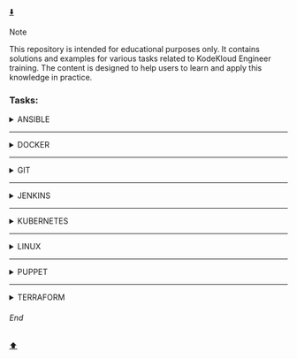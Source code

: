 [:arrow_down:](#end)
> [!NOTE]  
> This repository is intended for educational purposes only. It contains solutions and examples for various tasks related to KodeKloud Engineer training. The content is designed to help users to learn and apply this knowledge in practice.

### Tasks:  
<details>
<summary>ANSIBLE</summary>
  
[ANSIBLE - Ansible Basic Playbook](https://github.com/MederD/Kodekloud-Engineer-Tasks/blob/main/Tasks/Ansible_Basic_Playbook.md)  
[ANSIBLE - Ansible Blockinfile Module](https://github.com/MederD/Kodekloud-Engineer-Tasks/blob/main/Tasks/Ansible_Blockinfile_Module.md)  
[ANSIBLE - Ansible Config File Update](https://github.com/MederD/Kodekloud-Engineer-Tasks/blob/main/Tasks/Ansible_Config_File_Update.md)   
[ANSIBLE - Ansible Facts Gathering](https://github.com/MederD/Kodekloud-Engineer-Tasks/blob/main/Tasks/Ansible_Facts_Gathering.md)  
[ANSIBLE - Ansible File Module](https://github.com/MederD/Kodekloud-Engineer-Tasks/blob/main/Tasks/Ansible_File_Module.md)  
[ANSIBLE - Ansible Inventory Update](https://github.com/MederD/Kodekloud-Engineer-Tasks/blob/main/Tasks/Ansible_Inventory_Update.md)   
[ANSIBLE - Ansible Lineinfile Module](https://github.com/MederD/Kodekloud-Engineer-Tasks/blob/main/Tasks/Ansible_Lineinfile_Module.md)    
[ANSIBLE - Ansible Ping Module Usage](https://github.com/MederD/Kodekloud-Engineer-Tasks/blob/main/Tasks/Ansible_Ping_Module_Usage.md)   
[ANSIBLE - Ansible Replace Module](https://github.com/MederD/Kodekloud-Engineer-Tasks/blob/main/Tasks/Ansible_Replace_Module.md)   
[ANSIBLE - Ansible Unarchive Module](https://github.com/MederD/Kodekloud-Engineer-Tasks/blob/main/Tasks/Ansible_Unarchive_Module.md)   
[ANSIBLE - Configure Default SSH User for Ansible](https://github.com/MederD/Kodekloud-Engineer-Tasks/blob/main/Ansible/Configure_Default_SSH_User_for_Ansible.md)  
[ANSIBLE - Copy Data to App Servers using Ansible](https://github.com/MederD/Kodekloud-Engineer-Tasks/blob/main/Ansible/Copy_Data_to_App_Servers_using_Ansible.md)
[ANSIBLE - Creating Soft Links Using Ansible](https://github.com/MederD/Kodekloud-Engineer-Tasks/blob/main/Tasks/Creating_Soft_Links_Using_Ansible.md)   
[ANSIBLE - Install Ansible](https://github.com/MederD/Kodekloud-Engineer-Tasks/blob/main/Tasks/Install_Ansible.md)    
[ANSIBLE - Managing ACLs Using Ansible](https://github.com/MederD/Kodekloud-Engineer-Tasks/blob/main/Tasks/Managing_ACLs_Using_Ansible.md)   
[ANSIBLE - Managing Jinja2 Templates Using Ansible](https://github.com/MederD/Kodekloud-Engineer-Tasks/blob/main/Tasks/Managing_Jinja2_Templates_Using_Ansible.md)  
[ANSIBLE - Troubleshoot and Create Ansible Playbook](https://github.com/MederD/Kodekloud-Engineer-Tasks/blob/main/Ansible/Troubleshoot_and_Create_Ansible_Playbook.md)   
[ANSIBLE - Using Ansible Conditionals](https://github.com/MederD/Kodekloud-Engineer-Tasks/blob/main/Tasks/Using_Ansible_Conditionals.md)  

</details>

***
<details>
<summary>DOCKER</summary>
  
[DOCKER - Copy File to Docker Container](https://github.com/MederD/Kodekloud-Engineer-Tasks/blob/main/Docker/Copy_File_to_Docker_Container.md)   
[DOCKER - Create a Docker Image From Container](https://github.com/MederD/Kodekloud-Engineer-Tasks/blob/main/Docker/Create_a_Docker_Image_From_Container.md)  
[DOCKER - Create a Docker Network](https://github.com/MederD/Kodekloud-Engineer-Tasks/blob/main/Docker/Create_a_Docker_Network.md)  
[DOCKER - Deploy an App on Docker Containers](https://github.com/MederD/Kodekloud-Engineer-Tasks/blob/main/Docker/Deploy_an_App_on_Docker_Containers.md)  
[DOCKER - Deploy Nginx Container on Application Server](https://github.com/MederD/Kodekloud-Engineer-Tasks/blob/main/Docker/Deploy_Nginx_Container_on_Application_Server.md)  
[DOCKER - Docker Copy Operations](https://github.com/MederD/Kodekloud-Engineer-Tasks/blob/main/Tasks/Docker_Copy_Operations.md)     
[DOCKER - Docker EXEC Operations](https://github.com/MederD/Kodekloud-Engineer-Tasks/blob/main/Docker/Docker_EXEC_Operations.md)  
[DOCKER - Docker Level 1 test](https://github.com/MederD/Kodekloud-Engineer-Tasks/blob/main/Docker/Docker_Level_1_test.md)  
[DOCKER - Docker Node App](https://github.com/MederD/Kodekloud-Engineer-Tasks/blob/main/Docker/Docker_Node_App.md)  
[DOCKER - Docker Ports Mapping](https://github.com/MederD/Kodekloud-Engineer-Tasks/blob/main/Docker/Docker_Ports_Mapping.md)  
[DOCKER - Docker Python App](https://github.com/MederD/Kodekloud-Engineer-Tasks/blob/main/Docker/Docker_Python_App.md)   
[DOCKER - Docker Update Permissions](https://github.com/MederD/Kodekloud-Engineer-Tasks/blob/main/Docker/Docker_Update_Permissions.md)  
[DOCKER - Docker Volumes Mapping](https://github.com/MederD/Kodekloud-Engineer-Tasks/blob/main/Docker/Docker_Volumes_Mapping.md)   
[DOCKER - Install Docker Packages and Start Docker Service](https://github.com/MederD/Kodekloud-Engineer-Tasks/blob/main/Docker/Install_Docker_Packages_and_Start_Docker_Service.md)  
[DOCKER - Resolve Docker Compose Issues](https://github.com/MederD/Kodekloud-Engineer-Tasks/blob/main/Tasks/Resolve_Docker_Compose_Issues.md)   
[DOCKER - Resolve Dockerfile Issues](https://github.com/MederD/Kodekloud-Engineer-Tasks/blob/main/Tasks/Resolve_Dockerfile_Issues.md)  
[DOCKER - Run a Docker Container](https://github.com/MederD/Kodekloud-Engineer-Tasks/blob/main/Tasks/Run_a_Docker_Container.md)  
[DOCKER - Save, Load and Transfer Docker Image](https://github.com/MederD/Kodekloud-Engineer-Tasks/blob/main/Docker/Save_Load_and_Transfer_Docker_Image.md)  
[DOCKER - Write a Docker Compose File](https://github.com/MederD/Kodekloud-Engineer-Tasks/blob/main/Tasks/Write_a_Docker_Compose_File.md)    
[DOCKER - Write a Docker File](https://github.com/MederD/Kodekloud-Engineer-Tasks/blob/main/Docker/Write_a_Docker_File.md)  

</details>

***
<details>
<summary>GIT</summary>
  
[GIT - Delete Git Branch](https://github.com/MederD/Kodekloud-Engineer-Tasks/blob/main/Tasks/Delete_Git_Branch.md)  
[GIT - Git Cherry Pick](https://github.com/MederD/Kodekloud-Engineer-Tasks/blob/main/Tasks/Git_Cherry_Pick.md)  
[GIT - Git Clean](https://github.com/MederD/Kodekloud-Engineer-Tasks/blob/main/Tasks/Git_Clean.md)  
[GIT - Git Clone Repositories](https://github.com/MederD/Kodekloud-Engineer-Tasks/blob/main/Tasks/Git_Clone_Repositories.md)  
[GIT - Git Create Branches](https://github.com/MederD/Kodekloud-Engineer-Tasks/blob/main/Tasks/Git_Create_Branches.md)  
[GIT - Git hard reset](https://github.com/MederD/Kodekloud-Engineer-Tasks/blob/main/Tasks/Git_hard_reset.md)  
[GIT - Git Hook](https://github.com/MederD/Kodekloud-Engineer-Tasks/blob/main/Tasks/Git_Hook.md)  
[GIT - Git Install and Create Repository](https://github.com/MederD/Kodekloud-Engineer-Tasks/blob/main/Tasks/Git_Install_and_Create_Repository.md)    
[GIT - Git Level 1 test](https://github.com/MederD/Kodekloud-Engineer-Tasks/blob/main/Tasks/Git_Level_1_test.md)  
[GIT - Git Manage Remotes](https://github.com/MederD/Kodekloud-Engineer-Tasks/blob/main/Tasks/Git_Manage_Remotes.md)  
[GIT - Git Merge Branches](https://github.com/MederD/Kodekloud-Engineer-Tasks/blob/main/Tasks/GIt_Merge_Branches.md)  
[GIT - Git Rebase](https://github.com/MederD/Kodekloud-Engineer-Tasks/blob/main/Tasks/Git_Rebase.md)  
[GIT - Git Repository Update](https://github.com/MederD/Kodekloud-Engineer-Tasks/blob/main/Tasks/Git_Repository_Update.md)   
[GIT - Git Revert Some Changes](https://github.com/MederD/Kodekloud-Engineer-Tasks/blob/main/Tasks/Git_Revert_Some_Changes.md)  
[GIT - Git Setup from Scratch](https://github.com/MederD/Kodekloud-Engineer-Tasks/blob/main/Tasks/Git_Setup_from_Scratch.md)     
[GIT - Git Stash](https://github.com/MederD/Kodekloud-Engineer-Tasks/blob/main/Tasks/Git_Stash.md)  
[GIT - Manage Git Repositories](https://github.com/MederD/Kodekloud-Engineer-Tasks/blob/main/Tasks/Manage_Git_Repositories.md)  
[GIT - Resolve Git Merge Conflicts](https://github.com/MederD/Kodekloud-Engineer-Tasks/blob/main/Tasks/Resolve_Git_Merge_Conflicts.md)    
[GIT - Set Up Git Repository on Storage Server](https://github.com/MederD/Kodekloud-Engineer-Tasks/blob/main/Tasks/Git_Install_and_Create_Bare_Repository.md)   

</details>

***
<details>
<summary>JENKINS</summary>
  
[JENKINS - Configure Jenkins Job for Package Installation](https://github.com/MederD/Kodekloud-Engineer-Tasks/blob/main/Jenkins/Configure_Jenkins_Job_for_Package_Installation.md)  
[JENKINS - Jenkins Database Backup Job](https://github.com/MederD/Kodekloud-Engineer-Tasks/blob/main/Jenkins/Jenkins_Database_Backup_Job.md)   
[JENKINS - Jenkins Slave Nodes](https://github.com/MederD/Kodekloud-Engineer-Tasks/blob/main/Jenkins/Jenkins_Slave_Nodes.md)  
[JENKINS - Organize Jenkins Jobs with Folders](https://github.com/MederD/Kodekloud-Engineer-Tasks/blob/main/Jenkins/Organize_Jenkins_Jobs_with_Folders.md)  
[JENKINS - Set Up Jenkins Server](https://github.com/MederD/Kodekloud-Engineer-Tasks/blob/main/Jenkins/Set_Up_Jenkins_Server.md)  
[JENKINS - Jenkins Conditional Pipeline](https://github.com/MederD/Kodekloud-Engineer-Tasks/blob/main/Jenkins/Jenkins_Conditional_Pipeline.md)

</details>

***
<details>
<summary>KUBERNETES</summary>
  
[KUBERNETES - Countdown job in Kubernetes](https://github.com/MederD/Kodekloud-Engineer-Tasks/blob/main/Tasks/Countdown_job_in_Kubernetes.md)  
[KUBERNETES - Create Countdown Job in Kubernetes](https://github.com/MederD/Kodekloud-Engineer-Tasks/blob/main/Tasks/Create_Countdown_Job_in_Kubernetes.md)  
[KUBERNETES - Create Cronjobs in Kubernetes](https://github.com/MederD/Kodekloud-Engineer-Tasks/blob/main/Tasks/Create_Cronjobs_in_Kubernetes.md)  
[KUBERNETES - Create Namespaces in Kubernetes Cluster](https://github.com/MederD/Kodekloud-Engineer-Tasks/blob/main/Tasks/Create_Namespaces_in_Kubernetes_Cluster.md)  
[KUBERNETES - Create Pods in Kubernetes Cluster](https://github.com/MederD/Kodekloud-Engineer-Tasks/blob/main/Tasks/Create_Pods_in_Kubernetes_Cluster.md)   
[KUBERNETES - Create Replicaset in Kubernetes Cluster](https://github.com/MederD/Kodekloud-Engineer-Tasks/blob/main/Tasks/Create_Replicaset_in_Kubernetes_Cluster.md)  
[KUBERNETES - Deploy Apache Web Server on Kubernetes Cluster](https://github.com/MederD/Kodekloud-Engineer-Tasks/blob/main/Tasks/Deploy_Apache_Web_Server_on_Kubernetes_Cluster.md)  
[KUBERNETES - Deploy Drupal App on Kubernetes](https://github.com/MederD/Kodekloud-Engineer-Tasks/blob/main/Tasks/Deploy_Drupal_App_on_Kubernetes.md)  
[KUBERNETES - Deploy Grafana on Kubernetes Cluster](https://github.com/MederD/Kodekloud-Engineer-Tasks/blob/main/Tasks/Deploy_Grafana_on_Kubernetes_Cluster.md)  
[KUBERNETES - Deploy Guest Book App on Kubernetes](https://github.com/MederD/Kodekloud-Engineer-Tasks/blob/main/Tasks/Deploy_Guest_Book_App_on_Kubernetes.md)   
[KUBERNETES - Deploy Haproxy App on Kubernetes](https://github.com/MederD/Kodekloud-Engineer-Tasks/blob/main/Deploy_Haproxy_App_on_Kubernetes/task.md)  
[KUBERNETES - Deploy Iron Gallery App on Kubernetes](https://github.com/MederD/Kodekloud-Engineer-Tasks/blob/main/Tasks/Deploy_Iron_Gallery_App_on_Kubernetes.md)  
[KUBERNETES - Deploy Jekyll App on Kubernetes](https://github.com/MederD/Kodekloud-Engineer-Tasks/blob/main/Tasks/Deploy_Jekyll_App_on_Kubernetes.md)    
[KUBERNETES - Deploy Jenkins on Kubernetes](https://github.com/MederD/Kodekloud-Engineer-Tasks/blob/main/Tasks/Deploy_Jenkins_on_Kubernetes.md)   
[KUBERNETES - Deploy Lamp Stack on Kubernetes Cluster](https://github.com/MederD/Kodekloud-Engineer-Tasks/blob/main/Tasks/Deploy_Lamp_Stack_on_Kubernetes_Cluster.md)  
[KUBERNETES - Deploy MySQL on Kubernetes](https://github.com/MederD/Kodekloud-Engineer-Tasks/blob/main/Tasks/Deploy_MySQL_on_Kubernetes.md)    
[KUBERNETES - Deploy Nagios on Kubernetes](https://github.com/MederD/Kodekloud-Engineer-Tasks/blob/main/Tasks/Deploy_Nagios_on_Kubernetes.md)   
[KUBERNETES - Deploy Nginx and Phpfpm on Kubernetes](https://github.com/MederD/Kodekloud-Engineer-Tasks/blob/main/Tasks/Deploy_Nginx_and_Phpfpm_on_Kubernetes.md)  
[KUBERNETES - Deploy Nginx Web Server on Kubernetes Cluster](https://github.com/MederD/Kodekloud-Engineer-Tasks/blob/main/Tasks/Deploy_Nginx_Web_Server_on_Kubernetes_Cluster.md)  
[KUBERNETES - Deploy Node App on Kubernetes](https://github.com/MederD/Kodekloud-Engineer-Tasks/blob/main/Tasks/Deploy_Node_App_on_Kubernetes.md)  
[KUBERNETES - Deploy Redis Cluster on Kubernetes](https://github.com/MederD/Kodekloud-Engineer-Tasks/blob/main/Tasks/Deploy_Redis_Cluster_on_Kubernetes.md)  
[KUBERNETES - Deploy Tomcat App on Kubernetes](https://github.com/MederD/Kodekloud-Engineer-Tasks/blob/main/Tasks/Deploy_Tomcat_App_on_Kubernetes.md)  
[KUBERNETES - Deploy Voting App on Kubernetes](https://github.com/MederD/Kodekloud-Engineer-Tasks/blob/main/Tasks/Deploy_Voting_App_on_Kubernetes.md)    
[KUBERNETES - Environment Variables in Kubernetes](https://github.com/MederD/Kodekloud-Engineer-Tasks/tree/main/Tasks/Environment_Variables_in_Kubernetes.md)  
[KUBERNETES - Fix issue with LAMP Environment in Kubernetes](https://github.com/MederD/Kodekloud-Engineer-Tasks/blob/main/Tasks/Fix_issue_with_LAMP_Environment_in_Kubernetes.md)  
[KUBERNETES - Fix issue with PhpFpm Application Deployed on Kubernetes](https://github.com/MederD/Kodekloud-Engineer-Tasks/blob/main/Tasks/Fix_issue_with_PhpFpm_Application_Deployed_on_Kubernetes.md)      
[KUBERNETES - Fix Issue with VolumeMounts in Kubernetes](https://github.com/MederD/Kodekloud-Engineer-Tasks/blob/main/Tasks/Fix_Issue_with_VolumeMounts_in_Kubernetes.md)   
[KUBERNETES - Fix Python App Deployed on Kubernetes Cluster](https://github.com/MederD/Kodekloud-Engineer-Tasks/blob/main/Tasks/Fix_Python_App_Deployed_on_Kubernetes_Cluster.md)  
[KUBERNETES - Init Containers in Kubernetes](https://github.com/MederD/Kodekloud-Engineer-Tasks/blob/main/Tasks/Init_Containers_in_Kubernetes.md)  
[KUBERNETES - Kubernetes LEMP Setup](https://github.com/MederD/Kodekloud-Engineer-Tasks/blob/main/Tasks/Kubernetes_LEMP_Setup.md)  
[KUBERNETES - Kubernetes Level 1 test](https://github.com/MederD/Kodekloud-Engineer-Tasks/blob/main/Tasks/Kubetenetes_Level_1_test.md)  
[KUBERNETES - Kubernetes Redis Deployment](https://github.com/MederD/Kodekloud-Engineer-Tasks/blob/main/Tasks/Kubernetes_Redis_Deployment.md)   
[KUBERNETES - Kubernetes Shared Volumes](https://github.com/MederD/Kodekloud-Engineer-Tasks/blob/main/Tasks/Kubernetes_Shared_Volumes.md)   
[KUBERNETES - Kubernetes Sidecar Containers](https://github.com/MederD/Kodekloud-Engineer-Tasks/blob/main/Tasks/Kubernetes_Sidecar_Containers.md)   
[KUBERNETES - Kubernetes Time Check Pod](https://github.com/MederD/Kodekloud-Engineer-Tasks/blob/main/Tasks/Kubernetes_Time_Check_Pod.md)  
[KUBERNETES - Kubernetes Troubleshooting](https://github.com/MederD/Kodekloud-Engineer-Tasks/blob/main/Tasks/Kubernetes_Troubleshooting.md)  
[KUBERNETES - Manage Secrets in Kubernetes](https://github.com/MederD/Kodekloud-Engineer-Tasks/blob/main/Tasks/Manage_Secrets_in_Kubernetes.md)  
[KUBERNETES - Node Affinity in Kubernetes Cluster](https://github.com/MederD/Kodekloud-Engineer-Tasks/blob/main/Tasks/Node_Affinity_in_Kubernetes_Cluster.md)    
[KUBERNETES - Persistent Volumes in Kubernetes](https://github.com/MederD/Kodekloud-Engineer-Tasks/blob/main/Tasks/Persistent_Volumes_in_Kubernetes.md)   
[KUBERNETES - Print Environment Variables](https://github.com/MederD/Kodekloud-Engineer-Tasks/blob/main/Tasks/Print_Environment_Variables.md)   
[KUBERNETES - ReplicationController in Kubernetes](https://github.com/MederD/Kodekloud-Engineer-Tasks/blob/main/Tasks/ReplicationController_in_Kubernetes.md)   
[KUBERNETES - Resolve Pod Deployment Issue](https://github.com/MederD/Kodekloud-Engineer-Tasks/blob/main/Tasks/Resolve_Pod_Deployment_Issue.md)    
[KUBERNETES - Rollback a Deployment in Kubernetes](https://github.com/MederD/Kodekloud-Engineer-Tasks/blob/main/Tasks/Rollback_a_Deployment_in_Kubernetes.md)     
[KUBERNETES - Rolling Updates And Rolling Back Deployments in Kubernetes](https://github.com/MederD/Kodekloud-Engineer-Tasks/blob/main/Tasks/Rolling_Updates_And_Rolling_Back_Deployments_in_Kubernetes.md)   
[KUBERNETES - Rolling Updates in Kubernetes](https://github.com/MederD/Kodekloud-Engineer-Tasks/blob/main/Tasks/Rolling_Updates_in_Kubernetes.md)   
[KUBERNETES - Set Limits for Resources in Kubernetes](https://github.com/MederD/Kodekloud-Engineer-Tasks/blob/main/Tasks/Set_Limits_for_Resources_in_Kubernetes.md)   
[KUBERNETES - Troubleshoot Deployment issues in Kubernetes](https://github.com/MederD/Kodekloud-Engineer-Tasks/blob/main/Tasks/Troubleshoot_Deployment_issues_in_Kubernetes.md)   
[KUBERNETES - Troubleshoot Issue With Pods](https://github.com/MederD/Kodekloud-Engineer-Tasks/blob/main/Tasks/Troubleshoot_Issue_With_Pods.md)   
[KUBERNETES - Update an Existing Deployment in Kubernetes](https://github.com/MederD/Kodekloud-Engineer-Tasks/blob/main/Tasks/Update_an_Existing_Deployment_in_Kubernetes.md)  

</details>

***
<details>
<summary>LINUX</summary>
  
[LINUX -  Linux User Setup with Non-Interactive Shell](https://github.com/MederD/Kodekloud-Engineer-Tasks/blob/main/Linux/Linux_User_Setup_with_NonInteractive_Shell.md)  
[LINUX - Add Response Headers in Apache](https://github.com/MederD/Kodekloud-Engineer-Tasks/blob/main/Linux/Add_Response_Headers_in_Apache.md)  
[LINUX - Apache Redirects](https://github.com/MederD/Kodekloud-Engineer-Tasks/blob/main/Linux/Apache_Redirects.md)  
[LINUX - Apache Troubleshooting](https://github.com/MederD/Kodekloud-Engineer-Tasks/blob/main/Linux/Apache_Troubleshooting.md)  
[LINUX - Bash scripts if/else statements](https://github.com/MederD/Kodekloud-Engineer-Tasks/blob/main/Linux/Bash_scripts_if_else_statemetns.md)  
[LINUX - Configure LAMP server](https://github.com/MederD/Kodekloud-Engineer-Tasks/blob/main/Linux/Configure_LAMP_server.md)  
[LINUX - Configure Local Yum](https://github.com/MederD/Kodekloud-Engineer-Tasks/blob/main/Linux/Configure_Local_Yum_repos.md)  
[LINUX - Configure Nginx + PHP-FPM Using Unix Sock](https://github.com/MederD/Kodekloud-Engineer-Tasks/blob/main/Linux/Configure_Nginx-PHPFPM-Using-Unix-Sock.md)  
[LINUX - Configure protected directories in Apache](https://github.com/MederD/Kodekloud-Engineer-Tasks/blob/main/Linux/Configure_protected_directories_in_Apache.md)  
[LINUX - Create a Cron Job](https://github.com/MederD/Kodekloud-Engineer-Tasks/blob/main/Linux/Create_a-Cron_Job.md)  
[LINUX - Cron schedule deny to users](https://github.com/MederD/Kodekloud-Engineer-Tasks/blob/main/Tasks/Cron_schedule_deny_to_users.md)  
[LINUX - DNS Troubleshooting](https://github.com/MederD/Kodekloud-Engineer-Tasks/blob/main/Linux/DNS_Troubleshooting.md)  
[LINUX - Haproxy LBR Troubleshooting](https://github.com/MederD/Kodekloud-Engineer-Tasks/blob/main/Linux/Haproxy_LBR_Troubleshooting.md)  
[LINUX - Install a package](https://github.com/MederD/Kodekloud-Engineer-Tasks/blob/main/Linux/Install_a_package.md)   
[LINUX - Install and Configure DB Server](https://github.com/MederD/Kodekloud-Engineer-Tasks/blob/main/Linux/Install_and_Configure_DB_Server.md)  
[LINUX - Install and Configure HaProxy LBR](https://github.com/MederD/Kodekloud-Engineer-Tasks/blob/main/Linux/Install_and_Configure_HaProxy_LBR.md)  
[LINUX - Install and Configure Nginx as an LBR](https://github.com/MederD/Kodekloud-Engineer-Tasks/blob/main/Linux/Install_and_Configure_Nginx_as_an_LBR.md)  
[LINUX - Install and Configure PHP-FPM](https://github.com/MederD/Kodekloud-Engineer-Tasks/blob/main/Linux/Install_and_Configure_PHPFPM.md)  
[LINUX - Install and Configure Postgre SQL](https://github.com/MederD/Kodekloud-Engineer-Tasks/blob/main/Linux/Install_and_Configure_Postgre_SQL.md)  
[LINUX - Install And Configure SFTP](https://github.com/MederD/Kodekloud-Engineer-Tasks/blob/main/Linux/Install_And_Configure_SFTP.md)  
[LINUX - Install and Configure Tomcat Server](https://github.com/MederD/Kodekloud-Engineer-Tasks/blob/main/Linux/Install_and_Configure_Tomcat_Server.md)  
[LINUX - Install and Configure Web Application](https://github.com/MederD/Kodekloud-Engineer-Tasks/blob/main/Linux/Install_and_Configure_Web_Application.md)  
[LINUX - IPtables Installation And Configuration](https://github.com/MederD/Kodekloud-Engineer-Tasks/blob/main/Linux/IPtables_Installation_And_Configuration.md)  
[LINUX - Linux Banner](https://github.com/MederD/Kodekloud-Engineer-Tasks/blob/main/Linux/Linux_Banner.md)  
[LINUX - Linux Bash Scripts](https://github.com/MederD/Kodekloud-Engineer-Tasks/blob/main/Linux/Linux_Bash_Scripts.md)  
[LINUX - Linux Collaborative Directories](https://github.com/MederD/Kodekloud-Engineer-Tasks/blob/main/Linux/Linux_Collaborative_Directories.md)  
[LINUX - Linux Configure sudo](https://github.com/MederD/Kodekloud-Engineer-Tasks/blob/main/Linux/Linux_Configure_sudo.md)  
[LINUX - Linux Find Command](https://github.com/MederD/Kodekloud-Engineer-Tasks/blob/main/Linux/Linux_Find_Command.md)  
[LINUX - Linux Firewalld Rules](https://github.com/MederD/Kodekloud-Engineer-Tasks/blob/main/Tasks/Linux_Firewalld_Rules.md)  
[LINUX - Linux Firewalld Setup](https://github.com/MederD/Kodekloud-Engineer-Tasks/blob/main/Linux/Linux_Firewalld_Setup.md)  
[LINUX - Linux GPG Encryption](https://github.com/MederD/Kodekloud-Engineer-Tasks/blob/main/Linux/Linux_GPG_Encryption.md)  
[LINUX - Linux Log Rotate](https://github.com/MederD/Kodekloud-Engineer-Tasks/blob/main/Linux/Linux_Log_Rotate.md)  
[LINUX - Linux Network Services](https://github.com/MederD/Kodekloud-Engineer-Tasks/blob/main/Linux/Linux_Network_Services.md)  
[LINUX - Linux Nginx as Reverse Proxy](https://github.com/MederD/Kodekloud-Engineer-Tasks/blob/main/Linux/Linux_Nginx_as_Reverse_Proxy.md)  
[LINUX - Linux NTP Setup](https://github.com/MederD/Kodekloud-Engineer-Tasks/blob/main/Tasks/Linux_NTP_Setup.md)   
[LINUX - Linux Postfix Mail Server](https://github.com/MederD/Kodekloud-Engineer-Tasks/blob/main/Linux/Linux_Postfix_Mail_Server.md)  
[LINUX - Linux Postfix Troubleshooting](https://github.com/MederD/Kodekloud-Engineer-Tasks/blob/main/Linux/Linux_Postfix_Troubleshooting.md)  
[LINUX - Linux Process Troubleshooting](https://github.com/MederD/Kodekloud-Engineer-Tasks/blob/main/Linux/Linux_Process_Troubleshooting.md)  
[LINUX - Linux Resource Limits](https://github.com/MederD/Kodekloud-Engineer-Tasks/blob/main/Tasks/Linux_Resource_Limits.md)  
[LINUX - Linux Run Levels](https://github.com/MederD/Kodekloud-Engineer-Tasks/blob/main/Tasks/Linux_Run_Levels.md)  
[LINUX - Linux Services](https://github.com/MederD/Kodekloud-Engineer-Tasks/blob/main/Linux/Linux_Services.md)  
[LINUX - Linux SSH Authentication](https://github.com/MederD/Kodekloud-Engineer-Tasks/blob/main/Linux/Linux_SSH_Authentication.md)  
[LINUX - Linux String Substitute (sed)](https://github.com/MederD/Kodekloud-Engineer-Tasks/blob/main/Linux/Linux_String_Substitute.md)  
[LINUX - Linux Time Zones Setting](https://github.com/MederD/Kodekloud-Engineer-Tasks/blob/main/Tasks/Linux_Time_Zones_Setting.md)  
[LINUX - Maria DB Troubleshooting](https://github.com/MederD/Kodekloud-Engineer-Tasks/blob/main/Linux/Maria_DB_Troubleshooting.md)  
[LINUX - PAM Authentication For Apache](https://github.com/MederD/Kodekloud-Engineer-Tasks/blob/main/Linux/PAM_Authentication_For_Apache.md)  
[LINUX - Secure Root SSH Access](https://github.com/MederD/Kodekloud-Engineer-Tasks/blob/main/Linux/Secure_Root_SSH_Access.md)  
[LINUX - SElinux Installation and Configuration](https://github.com/MederD/Kodekloud-Engineer-Tasks/blob/main/Linux/SElinux_Installation_and_Configuration.md)  
[LINUX - Selinux Installation](https://github.com/MederD/Kodekloud-Engineer-Tasks/blob/main/Tasks/Selinux_Installation.md)  
[LINUX - Setup SSL for Nginx](https://github.com/MederD/Kodekloud-Engineer-Tasks/blob/main/Linux/Setup_SSL_for_Nginx.md)  
[LINUX - Temporary User Setup with Expiry](https://github.com/MederD/Kodekloud-Engineer-Tasks/blob/main/Linux/Temporary_User_Setup_with_Expiry.md)  

</details>

***
<details>
<summary>PUPPET</summary>
  
[PUPPET - Install Puppet Agent](https://github.com/MederD/Kodekloud-Engineer-Tasks/blob/main/Tasks/Install_Puppet_Agent.md)   
[PUPPET - Install Puppet Server](https://github.com/MederD/Kodekloud-Engineer-Tasks/blob/main/Tasks/Install_Puppet_Server.md)  
[PUPPET - Puppet Add Users](https://github.com/MederD/Kodekloud-Engineer-Tasks/blob/main/Tasks/Puppet_Add_Users.md)    
[PUPPET - Puppet Install a Package](https://github.com/MederD/Kodekloud-Engineer-Tasks/blob/main/Tasks/Puppet_Install_a_Package.md)   
[PUPPET - Puppet Multi-Packages Installation](https://github.com/MederD/Kodekloud-Engineer-Tasks/tree/main/Tasks/Puppet_Multi_Packages_Installation.md)  
[PUPPET - Puppet Setup Database](https://github.com/MederD/Kodekloud-Engineer-Tasks/blob/main/Tasks/Puppet_Setup_Database.md)  
[PUPPET - Puppet Setup Firewall Rules](https://github.com/MederD/Kodekloud-Engineer-Tasks/blob/main/Tasks/Puppet_Setup_Firewall_Rules.md)  
[PUPPET - Puppet Setup NTP Server](https://github.com/MederD/Kodekloud-Engineer-Tasks/blob/main/Tasks/Puppet_Setup_NTP_Server.md)   
[PUPPET - Puppet Setup SSH Keys](https://github.com/MederD/Kodekloud-Engineer-Tasks/blob/main/Tasks/Puppet_Setup_SSH_Keys.md)  
[PUPPET - Puppet String Manipulation](https://github.com/MederD/Kodekloud-Engineer-Tasks/blob/main/Tasks/Puppet_String_Manipulation.md)    
[PUPPET - Setup Puppet Certs Autosign](https://github.com/MederD/Kodekloud-Engineer-Tasks/blob/main/Tasks/Setup_Puppet_Certs_Autosign.md)   
[PUPPET - Setup Puppet Certs](https://github.com/MederD/Kodekloud-Engineer-Tasks/blob/main/Tasks/Setup_Puppet_Certs.md)

</details>

***
<details>
<summary>TERRAFORM</summary>
  
[TERRAFORM - Access Secrets Manager with IAM Role Using Terraform](https://github.com/MederD/Kodekloud-Engineer-Tasks/blob/main/Terraform/Access_Secrets_Manager_with_IAM_Role_Using_Terraform.md)  
[TERRAFORM - Associate Elastic IP with EC2 Instance Using Terraform](https://github.com/MederD/Kodekloud-Engineer-Tasks/blob/main/Terraform/Associate_Elastic_IP_with_EC2_Instance_Using_Terraform.md)  
[TERRAFORM - Attach Elastic IP Using Terraform](https://github.com/MederD/Kodekloud-Engineer-Tasks/blob/main/Terraform/Attach_Elastic%20IP_Using_Terraform.md)  
[TERRAFORM - Attach IAM Policy for DynamoDB Access Using Terraform](https://github.com/MederD/Kodekloud-Engineer-Tasks/blob/main/Terraform/Attach_IAM_Policy_for_DynamoDB_Access_Using_Terraform.md)  
[TERRAFORM - Attach IAM Role with Inline Policy Using Terraform](https://github.com/MederD/Kodekloud-Engineer-Tasks/blob/main/Terraform/Attach_IAM_Role_with_Inline_Policy_Using_Terraform.md)  
[TERRAFORM - Attach Policy Using Terraform](https://github.com/MederD/Kodekloud-Engineer-Tasks/blob/main/Terraform/Attach_Policy_Using_Terraform.md)  
[TERRAFORM - Building a Real-Time Data Ingestion Pipeline with Kinesis Firehose Using Terraform](https://github.com/MederD/Kodekloud-Engineer-Tasks/blob/main/Terraform/Building_a_RealTime_Data_Ingestion_Pipeline_with_Kinesis_Firehose_Using_Terraform.md)  
[TERRAFORM - Cloud Formation Template Deployment Using Terraform](https://github.com/MederD/Kodekloud-Engineer-Tasks/blob/main/Terraform/CloudFormation_Template_Deployment_Using_Terraform.md)  
[TERRAFORM - Cloud Watch Setup Using Terraform](https://github.com/MederD/Kodekloud-Engineer-Tasks/blob/main/Terraform/Cloud_Watch_Setup_Using_Terraform.md)  
[TERRAFORM - Configure CloudWatch to Trigger SNS Alerts Using Terraform](https://github.com/MederD/Kodekloud-Engineer-Tasks/blob/main/Terraform/Configure_CloudWatch_to_Trigger_SNS_Alerts_Using_Terraform.md)  
[TERRAFORM - Copy Data to S3 Using Terraform](https://github.com/MederD/Kodekloud-Engineer-Tasks/blob/main/Terraform/Copy_Data_to_S3_Using_Terraform.md)  
[TERRAFORM - Create Alarm Using Terraform](https://github.com/MederD/Kodekloud-Engineer-Tasks/blob/main/Terraform/Create_Alarm_Using_Terraform.md)  
[TERRAFORM - Create AMI Using Terraform](https://github.com/MederD/Kodekloud-Engineer-Tasks/blob/main/Terraform/Create_AMI_Using_Terraform.md)  
[TERRAFORM - Create and Configure Alarm Using CloudWatch Using Terraform](https://github.com/MederD/Kodekloud-Engineer-Tasks/blob/main/Terraform/Create_and_Configure_Alarm_Using_CloudWatch_Using_Terraform.md)  
[TERRAFORM - Create Dynamo DB Table Using Terraform](https://github.com/MederD/Kodekloud-Engineer-Tasks/blob/main/Terraform/Create_Dynamo_DB_Table_Using_Terraform.md)  
[TERRAFORM - Create DynamoDB Table Using CloudFormation Using Terraform](https://github.com/MederD/Kodekloud-Engineer-Tasks/blob/main/Terraform/Create_DynamoDB_Table_Using_CloudFormation_Using_Terraform.md)  
[TERRAFORM - Create EBS Volume Using Terraform](https://github.com/MederD/Kodekloud-Engineer-Tasks/blob/main/Terraform/Create_EBS_Volume_Using_Terraform.md)  
[TERRAFORM - Create EC2 Instance Using Terraform](https://github.com/MederD/Kodekloud-Engineer-Tasks/blob/main/Terraform/Create_EC2_Instance_Using_Terraform.md)  
[TERRAFORM - Create Elastic IP Using Terraform](https://github.com/MederD/Kodekloud-Engineer-Tasks/blob/main/Terraform/Create_Elastic_IP_Using_Terraform.md)  
[TERRAFORM - Create IAM Group Using Terraform](https://github.com/MederD/Kodekloud-Engineer-Tasks/blob/main/Terraform/Create_IAM_Group_Using_Terraform.md)  
[TERRAFORM - Create IAM Policy Using Terraform](https://github.com/MederD/Kodekloud-Engineer-Tasks/blob/main/Terraform/Create_IAM_Policy_Using_Terraform.md)  
[TERRAFORM - Create IAM User Using Terraform](https://github.com/MederD/Kodekloud-Engineer-Tasks/blob/main/Terraform/Create_IAM_User_Using_Terraform.md)  
[TERRAFORM - Create Key Pair Using Terraform](https://github.com/MederD/Kodekloud-Engineer-Tasks/blob/main/Terraform/Create_Key_Pair_Using_Terraform.md)  
[TERRAFORM - Create Kinesis Stream Using Terraform](https://github.com/MederD/Kodekloud-Engineer-Tasks/blob/main/Terraform/Create_Kinesis_Stream_Using_Terraform.md)  
[TERRAFORM - Create Private S3 Bucket Using Terraform](https://github.com/MederD/Kodekloud-Engineer-Tasks/blob/main/Terraform/Create_Private_S3_Bucket_Using_Terraform.md)  
[TERRAFORM - Create Public S3 Bucket Using Terraform](https://github.com/MederD/Kodekloud-Engineer-Tasks/blob/main/Terraform/Create_Public_S3_Bucket_Using_Terraform.md)  
[TERRAFORM - Create Security Group Using Terraform](https://github.com/MederD/Kodekloud-Engineer-Tasks/blob/main/Terraform/Create_Security_Group_Using_Terraform.md)  
[TERRAFORM - Create Snapshot Using Terraform](https://github.com/MederD/Kodekloud-Engineer-Tasks/blob/main/Terraform/Create_Snapshot_Using_Terraform.md)  
[TERRAFORM - Create SNS Topic Using Terraform](https://github.com/MederD/Kodekloud-Engineer-Tasks/blob/main/Terraform/Create_SNS_Topic_Using_Terraform.md)  
[TERRAFORM - Create SSM Parameter Using Terraform](https://github.com/MederD/Kodekloud-Engineer-Tasks/blob/main/Terraform/Create_SSM_Parameter_Using_Terraform.md)  
[TERRAFORM - Create VPC and Subnet Using Terraform](https://github.com/MederD/Kodekloud-Engineer-Tasks/blob/main/Terraform/Create_VPC_and_Subnet_Using_Terraform.md)  
[TERRAFORM - Create VPC Using Terraform](https://github.com/MederD/Kodekloud-Engineer-Tasks/blob/main/Terraform/Create_VPC_Using_Terraform.md)  
[TERRAFORM - Create VPC with IPv6 Using Terraform](https://github.com/MederD/Kodekloud-Engineer-Tasks/blob/main/Terraform/Create_VPC_with_IPv6_Using_Terraform.md)  
[TERRAFORM - Delete Backup from S3 Using Terraform](https://github.com/MederD/Kodekloud-Engineer-Tasks/blob/main/Terraform/Delete_Backup_from_S3_Using_Terraform.md)  
[TERRAFORM - Deploy Multiple EC2 Instances with Terraform](https://github.com/MederD/Kodekloud-Engineer-Tasks/blob/main/Terraform/Deploy_Multiple_EC2_Instances_with_Terraform.md)  
[TERRAFORM - Deploying a Multi-Tier Architecture on AWS Using Terraform](https://github.com/MederD/Kodekloud-Engineer-Tasks/blob/main/Terraform/Deploying_a_Multi_Tier_Architecture_on_AWS_Using_Terraform.md)  
[TERRAFORM - Enable S3 Versioning Using Terraform](https://github.com/MederD/Kodekloud-Engineer-Tasks/blob/main/Terraform/Enable_S3_Versioning_Using_Terraform.md)  
[TERRAFORM - Enforcing IAM Naming Standards and Permissions Using Terraform](https://github.com/MederD/Kodekloud-Engineer-Tasks/blob/main/Terraform/Enforcing_IAM_Naming_Standards_and_Permissions_Using_Terraform.md)  
[TERRAFORM - Grant EC2 Access to S3 Bucket Using Terraform](https://github.com/MederD/Kodekloud-Engineer-Tasks/blob/main/Terraform/Grant_EC2_Access_to_S3_Bucket_Using_Terraform.md)  
[TERRAFORM - Hosting a Static Website on Amazon S3 with Custom Configuration Using Terraform](https://github.com/MederD/Kodekloud-Engineer-Tasks/blob/main/Terraform/Hosting_a_Static_Website_on_Amazon_S3_with_Custom_Configuration_Using_Terraform.md)  
[TERRAFORM - Implement S3 Lifecycle Management Policy Using Terraform](https://github.com/MederD/Kodekloud-Engineer-Tasks/blob/main/Terraform/Implement_S3_Lifecycle_Management_Policy_Using_Terraform.md)  
[TERRAFORM - Implementing Encryption at Rest with AWS KMS Using Terraform](https://github.com/MederD/Kodekloud-Engineer-Tasks/blob/main/Terraform/Implementing_Encryption_at_Rest_with_AWS_KMS_Using_Terraform.md)  
[TERRAFORM - Integrate SNS with SQS for Messaging Using Terraform](https://github.com/MederD/Kodekloud-Engineer-Tasks/blob/main/Terraform/Integrate_SNS_with_SQS_for_Messaging_Using_Terraform.md)  
[TERRAFORM - Launch EC2 in Private VPC Subnet Using Terraform](https://github.com/MederD/Kodekloud-Engineer-Tasks/blob/main/Terraform/Launch_EC2_in_Private_VPC_Subnet_Using_Terraform.md)  
[TERRAFORM - Managing Multiple S3 Buckets with Fine-Grained Access Policies Using Terraform](https://github.com/MederD/Kodekloud-Engineer-Tasks/blob/main/Terraform/Managing_Multiple_S3_Buckets_with_Fine_Grained_Access_Policies_Using_Terraform.md)  
[TERRAFORM - Managing Scalable NoSQL Databases with Amazon DynamoDB Using Terraform](https://github.com/MederD/Kodekloud-Engineer-Tasks/blob/main/Terraform/Managing_Scalable_NoSQL_Databases_with_Amazon_DynamoDB_Using_Terraform.md)  
[TERRAFORM - Managing Terraform Workspaces for Environment Isolation Using Terraform](https://github.com/MederD/Kodekloud-Engineer-Tasks/blob/main/Terraform/Managing_Terraform_Workspaces_for_Environment_Isolation_Using_Terraform.md)  
[TERRAFORM - Open Search Setup Using Terraform](https://github.com/MederD/Kodekloud-Engineer-Tasks/blob/main/Terraform/Open_Search_Setup_Using_Terraform.md)  
[TERRAFORM - Prevent S3 Bucket Deletion via Terraform](https://github.com/MederD/Kodekloud-Engineer-Tasks/blob/main/Terraform/Prevent_S3_Bucket_Deletion_via_Terraform.md)   
[TERRAFORM - Provision IAM User with Terraform](https://github.com/MederD/Kodekloud-Engineer-Tasks/blob/main/Terraform/Provision_IAM_User_with_Terraform.md)  
[TERRAFORM - Replace Existing EC2 Instance via Terraform](https://github.com/MederD/Kodekloud-Engineer-Tasks/blob/main/Terraform/Replace_Existing_EC2_Instance_via_Terraform.md)  
[TERRAFORM - Role Variable Setup Using Terraform](https://github.com/MederD/Kodekloud-Engineer-Tasks/blob/main/Terraform/Role_Variable_Setup_Using_Terraform.md)  
[TERRAFORM - Secrets Manager Setup Using Terraform](https://github.com/MederD/Kodekloud-Engineer-Tasks/blob/main/Terraform/Secrets_Manager_Setup_Using_Terraform.md)  
[TERRAFORM - Send Notifications from IAM Events to SNS Using Terraform](https://github.com/MederD/Kodekloud-Engineer-Tasks/blob/main/Terraform/Send_Notifications_from_IAM_Events_to_SNS_Using_Terraform.md)  
[TERRAFORM - Storing and Accessing Sensitive Data Securely with AWS Secrets Manager Using Terraform](https://github.com/MederD/Kodekloud-Engineer-Tasks/blob/main/Terraform/Storing_and_Accessing_Sensitive_Data_Securely_with_AWS_Secrets_Manager_Using_Terraform.md)  
[TERRAFORM - Stream Kinesis Data to CloudWatch Using Terraform](https://github.com/MederD/Kodekloud-Engineer-Tasks/blob/main/Terraform/Stream_Kinesis_Data_to_CloudWatch_Using_Terraform.md)  
[TERRAFORM - Streaming Secure Data with Kinesis, STS, and S3 Integration Using Terraform](https://github.com/MederD/Kodekloud-Engineer-Tasks/blob/main/Terraform/Streaming_Secure_Data_with_Kinesis_STS_and_S3_Integration_Using_Terraform.md)  
[TERRAFORM - Sync Data to S3 Bucket with Terraform](https://github.com/MederD/Kodekloud-Engineer-Tasks/blob/main/Terraform/Sync_Data_to_S3_Bucket_with_Terraform.md)  
[TERRAFORM - VPC Variable Setup Using Terraform](https://github.com/MederD/Kodekloud-Engineer-Tasks/blob/main/Terraform/VPC_Variable_Setup_Using_Terraform.md)  

</details>  

###### End     
[:arrow_up:](#tasks) 


 

